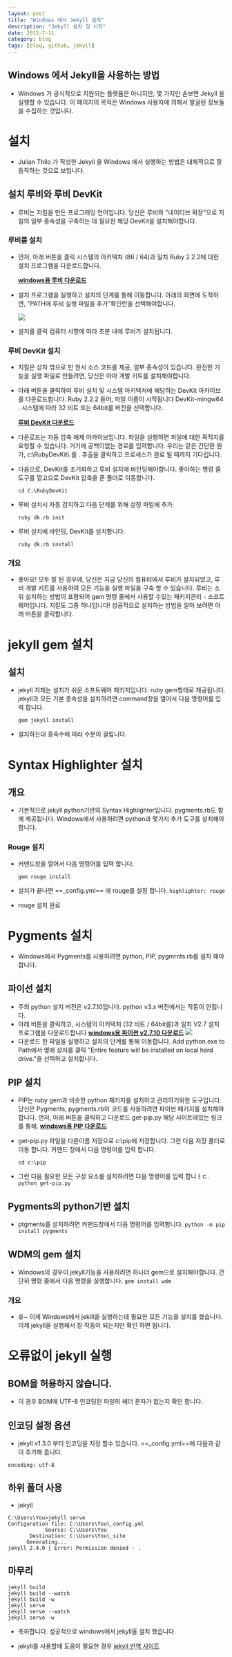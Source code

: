 ```yaml
---
layout: post
title: "Windows 에서 Jekyll 설치"
description: "Jekyll 설치 및 시작"
date: 2015-7-11
category: blog
tags: [blog, github, jekyll]
---
```


<!-- <div id="toc"><p class="toc_title">목차</p></div> -->

## Windows 에서 Jekyll을 사용하는 방법
- Windows 가 공식적으로 지원되는 플랫폼은 아니지만, 몇 가지만 손보면 Jekyll 을 실행할 수 있습니다. 이 페이지의 목적은 Windows 사용자에 의해서 발굴된 정보들을 수집하는 것입니다.

# 설치
- Julian Thilo 가 작성한 Jekyll 을 Windows 에서 실행하는 방법은 대체적으로 잘 동작하는 것으로 보입니다.

## 설치 루비와 루비 DevKit
- 루비는 지킬을 만든 프로그래밍 언어입니다. 당신은 루비와 "네이티브 확장"으로 지킬의 일부 종속성을 구축하는 데 필요한 해당 DevKit을 설치해야합니다.

### 루비를 설치
- 먼저, 아래 버튼을 클릭 시스템의 아키텍처 (86 / 64)과 일치 Ruby 2.2.2에 대한 설치 프로그램을 다운로드합니다.

	**[windows용 루비 다운로드](http://rubyinstaller.org/downloads/)**
- 설치 프로그램을 실행하고 설치의 단계를 통해 이동합니다. 아래의 화면에 도착하면, "PATH에 루비 실행 파일을 추가"확인란을 선택해야합니다.

	![](http://jekyll-windows.juthilo.com/public/img/ruby-path.png)

- 설치를 클릭 컴퓨터 사향에 따라 초분 내에 루비가 설치됩니다.

### 루비 DevKit 설치
- 지킬은 상자 밖으로 만 원시 소스 코드를 제공, 일부 종속성이 있습니다. 완전한 기능을 실행 파일로 만들려면, 당신은 아마 개발 키트를 설치해야합니다.

- 아래 버튼을 클릭하여 루비 설치 및 시스템 아키텍처에 해당하는 DevKit 아카이브를 다운로드합니다. Ruby 2.2.2 들어, 파일 이름이 시작됩니다 DevKit-mingw64 . 시스템에 따라 32 비트 또는 64bit를 버전을 선택합니다.

	**[루비 DevKit 다운로드](http://rubyinstaller.org/downloads/)**	
- 다운로드는 자동 압축 해제 아카이브입니다. 파일을 실행하면 파일에 대한 목적지를 요청할 수 있습니다. 거기에 공백이없는 경로를 입력합니다. 우리는 같은 간단한 뭔가, c:\RubyDevKit\ 를 . 추출을 클릭하고 프로세스가 완료 될 때까지 기다립니다.

- 다음으로, DevKit를 초기화하고 루비 설치에 바인딩해야합니다. 좋아하는 명령 줄 도구를 열고으로 DevKit 압축을 푼 폴더로 이동합니다.

	`cd C:\RubyDevKit`

- 루비 설치시 자동 감지하고 다음 단계를 위해 설정 파일에 추가.

	`ruby dk.rb init`

- 루비 설치에 바인딩, DevKit를 설치합니다.

	`ruby dk.rb install`

### 개요
- 좋아요! 모두 잘 된 경우에, 당신은 지금 당신의 컴퓨터에서 루비가 설치되었고, 루비 개발 키트를 사용하여 모든 기능을 실행 파일을 구축 할 수 있습니다. 루비는 소위 설치하는 방법이 포함되어 gem 명령 줄에서 사용할 수있는 패키지관리 - 소프트웨어입니다. 지킬도 그중 하나입니다! 성공적으로 설치하는 방법을 알아 보려면 아래 버튼을 클릭합니다.

# jekyll gem 설치
## 설치
- jekyll 자체는 설치가 쉬운 소프트웨어 패키지입니다. ruby gem형태로 제공됩니다. jekyll과 모든 기본 종속성을 설치하려면 command창을 열어서 다음 명령어를 입력 합니다.

	`gem jekyll install`

- 설치하는대 종속수에 따라 수분이 걸립니다.

# Syntax Highlighter 설치
## 개요 
- 기본적으로 jekyll python기반의 Syntax Highlighter입니다. pygments.rb도 함께 제공됩니다. Windows에서 사용하려면 python과 몇가지 추가 도구를 설치해야 합니다.

### Rouge 설치
- 커맨드창을 열어서 다음 명령어를 입력 합니다.

	`gem rouge install`
- 설치가 끝나면 ==_config.yml== 에  rouge를 설정 합니다.
	`highlighter: rouge`

- rouge 설치 완료


# Pygments 설치
- Windows에서 Pygments를 사용하려면 python, PIP, pygmrnts.rb를 설치 해야합니다.

## 파이선 설치
- 주의 python 설치 버전은 v2.7.10입니다. python v3.x 버전에서는 작동이 안됩니다.
- 아래 버튼을 클릭하고, 시스템의 아키텍처 (32 비트 / 64bit를)과 일치 V2.7 설치 프로그램을 다운로드합니다
    **[windows용 파이썬 v2.7.10 다운로드](http://rubyinstaller.org/downloads/)**
![](http://jekyll-windows.juthilo.com/public/img/python-path.png)
- 다운로드 한 파일을 실행하고 설치의 단계를 통해 이동합니다. Add python.exe to Path에서 옆에 상자를 클릭 "Entire feature will be installed on local hard drive."을 선택하고 설치합니다.

## PIP 설치
- PIP는 ruby gem과 비슷한 python 패키지를 설치하고 관리하기위한 도구입니다.당신은 Pygments, pygments.rb이 코드를 사용하려면 파이썬 패키지를 설치해야합니다. 먼저, 아래 버튼을 클릭하고 다운로드 get-pip.py 해당 사이트에있는 링크를 통해.
	**[windows용 PIP 다운로드](http://rubyinstaller.org/downloads/)**
- get-pip.py 파일을 다른이름 저장으로 c:\pip에 저장합니다. 그런 다음 저장 폴더로 이동 합니다. 커맨드 창에서 다음 명령어를 입력 합니다.

	`cd c:\pip`

- 그런 다음 필요한 모든 구성 요소를 설치하려면 다음 명령어를 입력 합니ㅏㄷ.
	`python get-pip.py`

## Pygments의 python기반 설치
- ptgments를 설치하려면 커맨드창에서 다음 명령어를 입력합니다.
	`python -m pip install pygments`

## WDM의 gem 설치
- Windows의 경우이 jekyll기능을 사용하려면 하나더 gem으로 설치해야합니다. 간단히 명령 줄에서 다음 명령을 실행합니다.
    `gem install wdm`

### 개요
- 휴~ 이제 Windows에서 jekill을 실행하는데 필요한 모든 기능을 설치를 했습니다.이제 jekyll을 실행해서 잘 작동이 되는지만 확인 하면 됩니다.

# 오류없이 jekyll 실행
## BOM을 허용하지 않습니다.
- 이 경우 BOM에 UTF-8 인코딩된 파일의 헤더 문자가 없는지 확인 합니다.

## 인코딩 설정 옵션
- jekyll v1.3.0 부터 인코딩을 지정 할수 있습니다. ==_config.yml==에 다음과 같이 추가해 줍니다.

`encoding: utf-8`
## 하위 폴더 사용
- jekyll 
```
C:\Users\You>jekyll serve
Configuration file: C:\Users\You\_config.yml
            Source: C:\Users\You
       Destination: C:\Users\You\_site
      Generating...
jekyll 2.4.0 | Error: Permission denied - .
```

## 마무리
```
jekyll build
jekyll build --watch
jekyll build -w
jekyll serve
jekyll serve --watch
jekyll serve -w
```

- 축하합니다. 성공적으로 windows에서 jekyll울 설치 했습니다.

- jekyll를 사용할때 도움이 필요한 경우 
[jekyll 번역 사이트](http://jekyllrb-ko.github.io/)
